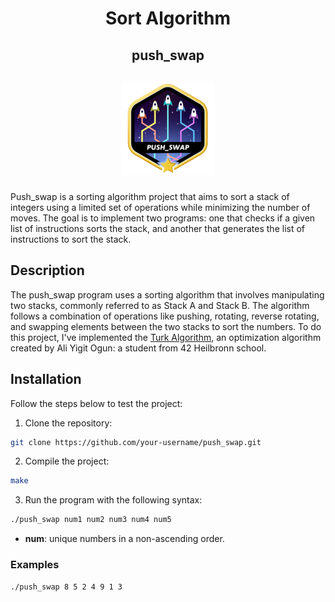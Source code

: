 <h1 align=center>
  Sort Algorithm
 </h1>
<h2 align=center>
  push_swap
</h2>
<h2 align=center>

  ![push_swap Logo](https://github.com/beatrizdile/beatrizdile-utils/blob/master/push_swapm.png)
</h2>

Push_swap is a sorting algorithm project that aims to sort a stack of integers using a limited set of operations while minimizing the number of moves. The goal is to implement two programs: one that checks if a given list of instructions sorts the stack, and another that generates the list of instructions to sort the stack.

## Description

The push_swap program uses a sorting algorithm that involves manipulating two stacks, commonly referred to as Stack A and Stack B. The algorithm follows a combination of operations like pushing, rotating, reverse rotating, and swapping elements between the two stacks to sort the numbers. To do this project, I've implemented the [Turk Algorithm](https://medium.com/@ayogun/push-swap-c1f5d2d41e97), an optimization algorithm created by Ali Yigit Ogun: a student from 42 Heilbronn school.

## Installation

Follow the steps below to test the project: 

1. Clone the repository:
```bash
git clone https://github.com/your-username/push_swap.git
```
2. Compile the project:
```bash
make
```
3. Run the program with the following syntax:
```bash
./push_swap num1 num2 num3 num4 num5
```
- **num**: unique numbers in a non-ascending order.

### Examples
```bash
./push_swap 8 5 2 4 9 1 3
